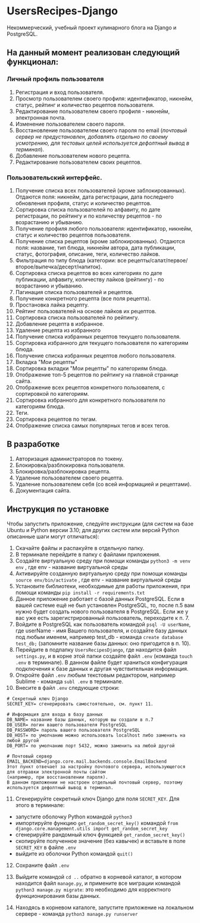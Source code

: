 # UsersRecipes-Django
Некоммерческий, учебный проект кулинарного блога на Django и PostgreSQL.



## На данный момент реализован следующий функционал:

### Личный профиль пользователя
1. Регистрация и вход пользователя.
2. Просмотр пользователем своего профиля: идентификатор, никнейм, статус, рейтинг и количество рецептов пользователя.
3. Редактирование пользователем своего профиля - никнейм, электронная почта.
4. Изменение пользователем своего пароля.
5. Восстановление пользователем своего пароля по email (*почтовый сервер не предустановлен, добавлять отдельно по своему усмотрению, для тестовых целей используется дефолтный вывод в терминал*).
6. Добавление пользователем нового рецепта.
7. Редактирование пользователем своих рецептов.

### Пользовательский интерфейс.

1. Получение списка всех пользователей (кроме заблокированных). Отдаются поля: никнейм, дата регистрации, дата последнего обновления профиля, статус и количество рецептов.
2. Сортировка списка пользователей по алфавиту, по дате регистрации, по рейтингу и по количеству рецептов - по возрастанию и убыванию.
3. Получение профиля любого пользователя: идентификатор, никнейм, статус и количество рецептов пользователя.
4. Получение списка рецептов (кроме заблокированных). Отдаются поля: название, тип блюда, никнейм автора, дата публикации, статус, фотография, описание, теги, количество лайков.
4. Фильтрация по типу блюда (категории: все рецепты/салат/первое/второе/выпечка/десерт/напиток).
5. Сортировка списка рецептов во всех категориях по дате публикации, алфавиту, количеству лайков (рейтингу) - по возрастанию и убыванию.
6. Пагинация списка пользователей и рецептов.
7. Получение конкретного рецепта (все поля рецепта).
8. Простановка лайка рецепту.
9. Рейтинг пользователей на основе лайков их рецептов.
10. Сортировка списка пользователей по рейтингу.
11. Добавление рецепта в избранное.
12. Удаление рецепта из избранного
13. Получение списка избранных рецептов текущего пользователя.
14. Сортировка избранного для текущего пользователя по категориям блюда.
15. Получение списка избранных рецептов любого пользователя.
16. Вкладка "Мои рецепты" 
17. Сортировка вкладки "Мои рецепты" по категориям блюда.
18. Отображение топ-5 рецептов по рейтингу на главной странице сайта.
19. Отображение всех рецептов конкретного пользователя, с сортировкой по категориям.
20. Сортировка избранного для конкретного пользователя по категориям блюда.
21. Теги.
22. Сортировка рецептов по тегам.
23. Отображение списка самых популярных тегов и всех тегов.

## В разработке

1. Авторизация администраторов по токену.
2. Блокировка/разблокировка пользователя.
3. Блокировка/разблокировка рецепта.
4. Удаление пользователем своего рецепта.
5. Удаление пользователем себя (со всей информацией и рецептами).
6. Документация сайта.





## Инструкция по установке

Чтобы запустить приложение, следуйте инструкции (для систем на базе Ubuntu и Python версии 3.10; для других систем или версий Python описанные шаги могут отличаться):
1. Скачайте файлы и распакуйте в отдельную папку.
2. В терминале перейдите в папку с файлами приложения.
3. Создайте виртуальную среду при помощи команды `python3 -m venv env` , где env - название виртуальной среды
4. Активируйте созданную виртуальную среду при помощи команды `source env/bin/activate` , где env - название виртуальной среды
5. Установите библиотеки, необходимые для работы приложения, при помощи команды `pip install -r requirements.txt`
6. Данное приложение работает с базой данных PostgreSQL. Если в вашей системе ещё не был установлен PostgreSQL, то, после п.5 вам нужно будет создать нового пользователя в PostgreSQL. Если же у вас уже есть зарегистрированный пользователь, переходите к п. 7.
7. Войдите в PostgreSQL как пользователь командой `psql -U userName`, где userName - имя Вашего пользователя, и создайте базу данных под любым именем, например test_db - команда `create database test_db;` (запомните название базы данных: оно пригодится в п. 10).
8. Перейдите в подпапку `UsersRecipesDjango`, где находится файл `settings.py`, и в корне этой папки создайте файл `.env` (команда `touch .env` в терминале). В данном файле будет храниться конфигурация подключения к базе данных и другая чувствительная информация.
9. Откройте файл `.env` любым текстовым редактором, например Sublime - команда `subl .env` в терминале.
10. Внесите в файл `.env` следующие строки:


```
# Секретный ключ Django
SECRET_KEY= сгенерировать самостоятельно, см. пункт 11.

# Информация для входа в базу данных
DB_NAME= название базы данных, которую вы создали в п.7
DB_USER= логин вашего пользователя PostgreSQL
DB_PASSWORD= пароль вашего пользователя PostgreSQL
DB_HOST= по умолчанию можно использовать localhost либо заменить на любой другой
DB_PORT= по умолчанию порт 5432, можно заменить на любой другой

# Почтовый сервер
EMAIL_BACKEND=django.core.mail.backends.console.EmailBackend
Этот пункт отвечает за настройку почтового сервера, использующегося для отправки электронной почты сайтом 
(например, при восстановлении пароля). 
В данном приложении не настроен отдельный почтовый сервер, поэтому используется дефолтный вывод в терминал.
```

11. Сгенерируйте секретный ключ Django для поля `SECRET_KEY`. Для этого в терминале: 
- запустите оболочку Python командой `python3`
- импортируйте функцию `get_random_secret_key()` командой `from django.core.management.utils import get_random_secret_key`
- сгенерируйте рандомный ключ функцией `get_random_secret_key()`
- скопируйте полученное значение (без кавычек) и вставьте в поле `SECRET_KEY` в файле `.env`
- выйдите из оболочки Python командой `quit()`

12. Сохраните файл `.env`

13. Выйдите командой `cd ..` обратно в корневой каталог, в котором находится файл `manage.py`,  и примените все миграции командой `python3 manage.py migrate`: это необходимо для корректного функционирования базы данных.

14. Находясь в корневом каталоге, запустите приложение на локальном сервере - команда `python3 manage.py runserver`


